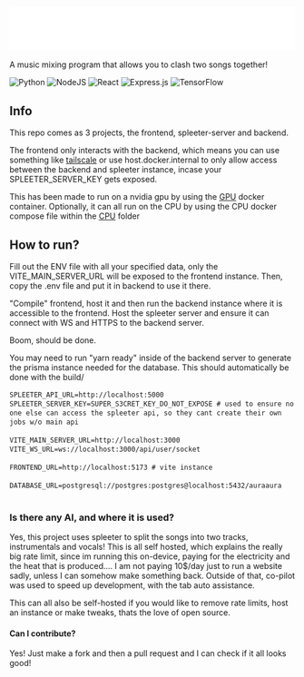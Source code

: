 <img src="https://github.com/DwifteJB/aura-music-mixer/blob/main/public/mixer-full.png?raw=true" />

A music mixing program that allows you to clash two songs together!

![Python](https://img.shields.io/badge/python-3670A0?style=for-the-badge&logo=python&logoColor=ffdd54) ![NodeJS](https://img.shields.io/badge/node.js-6DA55F?style=for-the-badge&logo=node.js&logoColor=white) ![React](https://img.shields.io/badge/react-%2320232a.svg?style=for-the-badge&logo=react&logoColor=%2361DAFB) ![Express.js](https://img.shields.io/badge/express.js-%23404d59.svg?style=for-the-badge&logo=express&logoColor=%2361DAFB) ![TensorFlow](https://img.shields.io/badge/TensorFlow-%23FF6F00.svg?style=for-the-badge&logo=TensorFlow&logoColor=white)

## Info

This repo comes as 3 projects, the frontend, spleeter-server and backend.

The frontend only interacts with the backend, which means you can use something like [tailscale](https://tailscale.com/) or use host.docker.internal to only allow access between the backend and spleeter instance, incase your SPLEETER_SERVER_KEY gets exposed.

This has been made to run on a nvidia gpu by using the [GPU](https://github.com/DwifteJB/aura-music-mixer/tree/main/spleeter-server/) docker container.
Optionally, it can all run on the CPU by using the CPU docker compose file within the [CPU](https://github.com/DwifteJB/aura-music-mixer/tree/main/spleeter-server/cpu) folder

## How to run?

Fill out the ENV file with all your specified data, only the VITE_MAIN_SERVER_URL will be exposed to the frontend instance. Then, copy the .env file and put it in backend to use it there.

"Compile" frontend, host it and then run the backend instance where it is accessible to the frontend. Host the spleeter server and ensure it can connect with WS and HTTPS to the backend server.

Boom, should be done.

You may need to run "yarn ready" inside of the backend server to generate the prisma instance needed for the database. This should automatically be done with the build/

```env
SPLEETER_API_URL=http://localhost:5000
SPLEETER_SERVER_KEY=SUPER_S3CRET_KEY_DO_NOT_EXPOSE # used to ensure no one else can access the spleeter api, so they cant create their own jobs w/o main api

VITE_MAIN_SERVER_URL=http://localhost:3000
VITE_WS_URL=ws://localhost:3000/api/user/socket

FRONTEND_URL=http://localhost:5173 # vite instance

DATABASE_URL=postgresql://postgres:postgres@localhost:5432/auraaura


```

### Is there any AI, and where it is used?

Yes, this project uses spleeter to split the songs into two tracks, instrumentals and vocals! This is all self hosted, which explains the really big rate limit, since im running this on-device, paying for the electricity and the heat that is produced.... I am not paying 10$/day just to run a website sadly, unless I can somehow make something back. Outside of that, co-pilot was used to speed up development, with the tab auto assistance.

This can all also be self-hosted if you would like to remove rate limits, host an instance or make tweaks, thats the love of open source. 

#### Can I contribute?

Yes! Just make a fork and then a pull request and I can check if it all looks good!
